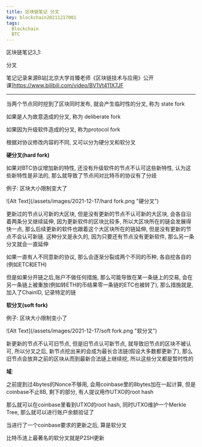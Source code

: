 ```yaml
---
title: 区块链笔记 分叉
key: blockchain20211217001
tags:
  Blockchain
  BTC
---
```


区块链笔记3_1:

分叉

笔记记录来源B站[北京大学肖臻老师《区块链技术与应用》公开课]https://www.bilibili.com/video/BV1Vt411X7JF

<!--more-->

---

当两个节点同时挖到了区块同时发布, 就会产生临时性的分叉, 称为 state fork

如果是人为故意造成的分叉, 称为 deliberate fork

如果因为升级软件造成的分叉, 称为protocol fork

根据对协议修改内容的不同, 又可以分为硬分叉和软分叉

**硬分叉(hard fork)**

如果对BTC协议增加新的特性, 还没有升级软件的节点不认可这些新特性, 认为这些新特性是非法的, 那么就导致了节点间对比特币的协议有了分歧

例子: 区块大小限制变大了

![Alt Text](/assets/images/2021-12-17/hard fork.png "硬分叉")

更新过的节点认可新的大区块, 但是没有更新的节点不认可新的大区块, 会各自沿着两条分叉继续延伸, 因为更新软件的区块比较多, 所以大区块所在的链会发展得快一点, 那么后续更新的软件也跟着这个大区块所在的链延伸, 但是没有更新的节点不会认可新链. 这种分叉是永久的, 因为只要还有节点没有更新软件, 那么另一条分叉就会一直延伸

如果一直有人不同意新的协议, 那么会逐渐分裂成两个不同的币种, 各自挖各自的(例如ETC和ETH)

但是如果分开链之后,账户不做任何措施, 那么可能导致在某一条链上的交易, 会在另一条链上被重放(例如转ETH的币结果零一条链的ETC也被转了), 那么措施就是, 加入了ChainID, 记录特定的链

**软分叉(soft fork)**

例子: 区块大小限制变小了

![Alt Text](/assets/images/2021-12-17/soft fork.png "软分叉")

新更新的节点不认可旧节点, 但是旧节点认可新节点, 就导致旧节点的区块不被认可, 所以分叉之后, 新节点挖出来的会成为最长合法链(假设大多数都更新了), 那么旧节点会放弃之前的区块从而到最新合法链上继续挖, 所以这些分叉都是暂时性的

**域**:

之前提到过4bytes的Nonce不够用, 会用coinbase里的8bytes加在一起计算, 但是coinbase不止8B, 剩下的部分, 有人提议用作UTXO的root hash

那么就可以在coinbase里看到UTXO的root hash, 同时UTXO维护一个Merkle Tree, 那么就可以进行账户余额验证了

当进行了一个coinbase要求的更新之后, 算是软分叉

比特币涟上最著名的软分叉就是P2SH更新